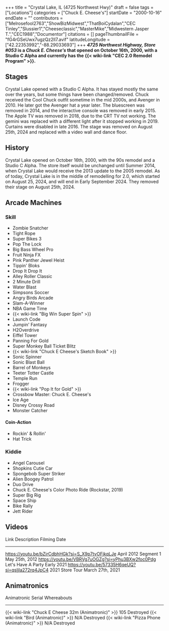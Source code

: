 +++
title = "Crystal Lake, IL (4725 Northwest Hwy)"
draft = false
tags = ["Locations"]
categories = ["Chuck E. Cheese's"]
startDate = "2000-10-16"
endDate = ""
contributors = ["Melrosefool2763","ShowBizMidwest","ThatBoiCydalan","CEC Tinley","Slussier1","Cheeseclassic","MasterMike","Midwestern Jasper T.","CEC1988","Documentor"]
citations = []
pageThumbnailFile = "fG4rGSeUwx7ugzQz2ll7.avif"
latitudeLongitude = ["42.22353992","-88.29033693"]
+++
***4725 Northwest Highway, Store #053* is a *Chuck E. Cheese's* that opened on October 16th, 2000, with a Studio C Alpha and currently has the {{< wiki-link "CEC 2.0 Remodel Program" >}}.**

## Stages

Crystal Lake opened with a Studio C Alpha. It has stayed mostly the same over the years, but some things have been changed/removed. Chuck received the Cool Chuck outfit sometime in the mid 2000s, and Avenger in 2010. He later got the Avenger hat a year later. The bluescreen was removed in 2014, and the interactive console was removed in early 2015. The Apple TV was removed in 2018, due to the CRT TV not working. The gemini was replaced with a different light after it stopped working in 2019. Curtains were disabled in late 2016. The stage was removed on August 25th, 2024 and replaced with a video wall and dance floor.

## History

Crystal Lake opened on October 16th, 2000, with the 90s remodel and a Studio C Alpha. The store itself would be unchanged until Summer 2014, when Crystal Lake would receive the 2013 update to the 2005 remodel. As of today, Crystal Lake is in the middle of remodelling for 2.0, which started on August 25, 2024, and will end in Early September 2024. They removed their stage on August 25th, 2024.

## Arcade Machines

### Skill

- Zombie Snatcher
- Tight Rope
- Super Bikes 3
- Pop The Lock
- Big Bass Wheel Pro
- Fruit Ninja FX
- Pink Panther Jewel Heist
- Tippin' Bloks
- Drop It Drop It
- Alley Roller Classic
- 2 Minute Drill
- Water Blast
- Simpsons Soccer
- Angry Birds Arcade
- Slam-A-Winner
- NBA Game Time
- {{< wiki-link "Big Win Super Spin" >}}
- Launch Code
- Jumpin' Fantasy
- H2Overdrive
- Eiffel Tower
- Panning For Gold
- Super Monkey Ball Ticket Blitz
- {{< wiki-link "Chuck E Cheese's Sketch Book" >}}
- Sonic Spinner
- Sonic Blast Ball
- Barrel of Monkeys
- Teeter Totter Castle
- Temple Run
- Frogger
- {{< wiki-link "Pop It for Gold" >}}
- Crossbow Master: Chuck E. Cheese's
- Ice Age
- Disney Crossy Road
- Monster Catcher

#### Coin-Action

- Rockin' & Rollin'
- Hat Trick

### Kiddie

- Angel Carousel
- Shopkins Cutie Car
- Spongebob Super Striker
- Alien Boogey Patrol
- Duo Drive
- Chuck E. Cheese's Color Photo Ride (Rockstar, 2019)
- Super Big Rig
- Space Ship
- Bike Rally
- Jett Rider

## Videos

  Link                                               Description            Filming Date
  -------------------------------------------------- ---------------------- ------------------
  https://youtu.be/bZirCdbhHGk?si=S_X9p7tvOFjkqLJe   April 2012 Segment 1   May 25th, 2012
  https://youtu.be/VBRVg7uOGZg?si=yPhu3BXw2foc0Pdg   Let's Have A Party     Early 2021
  https://youtu.be/57335H6qeUQ?si=qsljla272rq4JpC4   2021 Store Tour        March 27th, 2021
                                                                            

## Animatronics

  Animatronic                                                Serial   Whereabouts
  ---------------------------------------------------------- -------- -------------
  {{< wiki-link "Chuck E Cheese 32m (Animatronic)" >}}   105      Destroyed
  {{< wiki-link "Bird (Animatronic)" >}}                 N/A      Destroyed
  {{< wiki-link "Pizza Phone (Animatronic)" >}}          N/A      Destroyed
                                                                      
